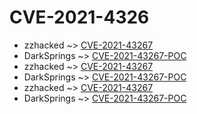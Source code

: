 # CVE-2021-4326


* zzhacked ~> [CVE-2021-43267](https://www.alice-snow.ru/2021/database/cve-2021-4326/cve-2021-43267-zzhacked)
* DarkSprings ~> [CVE-2021-43267-POC](https://www.alice-snow.ru/2021/database/cve-2021-4326/cve-2021-43267-poc-darksprings)
* zzhacked ~> [CVE-2021-43267](https://www.alice-snow.ru/2021/database/cve-2021-4326/cve-2021-43267-zzhacked)
* DarkSprings ~> [CVE-2021-43267-POC](https://www.alice-snow.ru/2021/database/cve-2021-4326/cve-2021-43267-poc-darksprings)
* zzhacked ~> [CVE-2021-43267](https://www.alice-snow.ru/2021/database/cve-2021-4326/cve-2021-43267-zzhacked)
* DarkSprings ~> [CVE-2021-43267-POC](https://www.alice-snow.ru/2021/database/cve-2021-4326/cve-2021-43267-poc-darksprings)